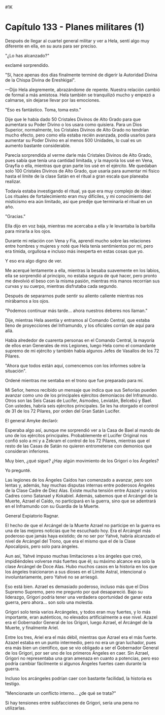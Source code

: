 
#1K 

# Capítulo 133 - Planes militares (1)


Después de llegar al cuartel general militar y ver a Hela, sentí algo muy diferente en ella, en su aura para ser preciso.

"¿Lo has alcanzado?"

exclamé sorprendido.

"Sí, hace apenas dos días finalmente terminé de digerir la Autoridad Divina de la Chispa Divina de Ereshkigal".

—Dijo Hela alegremente, abrazándome de repente. Nuestra relación cambió de formal a más amistosa. Hela también se tranquilizó mucho y empezó a calmarse, sin dejarse llevar por las emociones.

"Eso es fantástico. Toma, toma esto."

Dije que le había dado 50 Cristales Divinos de Alto Grado para que aumentara su Poder Divino o los usara como quisiera. Para un Dios Superior, normalmente, los Cristales Divinos de Alto Grado no tendrían mucho efecto, pero como ella estaba recién avanzada, podía usarlos para aumentar su Poder Divino en al menos 500 Unidades, lo cual es un aumento bastante considerable.

Parecía sorprendida al verme darle más Cristales Divinos de Alto Grado, pues sabía que tenía una cantidad limitada, y la mayoría los usé en Vena, Grayfia o ella, mientras que gran parte los usé en el ejército. Me quedaban solo 100 Cristales Divinos de Alto Grado, que usaría para aumentar mi físico hasta el límite de la clase Satán en el ritual a gran escala que planeaba realizar.

Todavía estaba investigando el ritual, ya que era muy complejo de idear. Los rituales de fortalecimiento eran muy difíciles, y mi conocimiento del misticismo era aún limitado, así que predije que terminaría el ritual en un año.

"Gracias."

Ella dijo en voz baja, mientras me acercaba a ella y le levantaba la barbilla para mirarla a los ojos.

Durante mi relación con Vena y Fia, aprendí mucho sobre las relaciones entre hombres y mujeres y noté que Hela tenía sentimientos por mí, pero era tímida, orgullosa e incluso más inexperta en estas cosas que yo.

Y eso era algo digno de ver.

Me acerqué lentamente a ella, mientras la besaba suavemente en los labios, ella se sorprendió al principio, no estaba segura de qué hacer, pero pronto me devolvió el beso con la misma pasión, mientras mis manos recorrían sus curvas y su cuerpo, mientras disfrutaba cada segundo.

Después de separarnos pude sentir su aliento caliente mientras nos mirábamos a los ojos.

"Podemos continuar más tarde... ahora nuestros deberes nos llaman."

Dije, mientras Hela asentía y entramos al Comando Central, que estaba lleno de proyecciones del Inframundo, y los oficiales corrían de aquí para allá.

Había alrededor de cuarenta personas en el Comando Central, la mayoría de ellos eran Generales de mis Legiones, luego Hela como el comandante supremo de mi ejército y también había algunos Jefes de Vasallos de los 72 Pilares.

"Ahora que todos están aquí, comencemos con los informes sobre la situación".

Ordené mientras me sentaba en el trono que fue preparado para mí.

Mi Señor, hemos recibido un mensaje que indica que sus Señorías pueden avanzar como uno de los principales ejércitos demoníacos del Inframundo. Otros son las Seis Casas de Lucifer, Asmodeo, Leviatán, Belcebú y Bael. Con ustedes, habría seis ejércitos principales. Se les ha otorgado el control de 31 de los 72 Pilares, por orden del Gran Satán Lucifer.

El general Amyke declaró:

Esperaba algo así, aunque me sorprendió ver a la Casa de Bael al mando de uno de los ejércitos principales. Probablemente el Lucifer Original nos confió solo a mí y a Zekram el control de los 72 Pilares, mientras que el resto de las Casas de Satán no quieren entrometerse con demonios que consideran inferiores.

Muy bien, ¿qué sigue? ¿Hay algún movimiento de los Grigori o los Ángeles?

Yo pregunté.

Las legiones de los Ángeles Caídos han comenzado a avanzar, pero son lentas y, además, hay muchas disputas internas entre poderosos Ángeles de la Clase Cadre de Diez Alas. Existe mucha tensión entre Azazel y varios Cadres como Satanael y Kokabiel. Además, sabemos que el Arcángel de la Muerte, Azrael el Caído, no participará en la guerra, sino que se adentrará en el Inframundo con su Guardia de la Muerte.

General Expiatorio Ragnar.

El hecho de que el Arcángel de la Muerte Azrael no participe en la guerra es una de las mejores noticias que he escuchado hoy. Era el Arcángel más poderoso que jamás haya existido; de no ser por Yahvé, habría alcanzado el nivel de Arcángel del Trono, que era el mismo que el de la Clase Apocalipsis, pero solo para ángeles.

Aun así, Yahvé impuso muchas limitaciones a los ángeles que creó, impidiéndoles volverse más fuertes que él; su máximo alcance era solo la clase Arcángel de Doce Alas. Hubo muchos casos en la historia en los que los ángeles traicionaron a sus dioses en el Límite Astral, intencional o involuntariamente, pero Yahvé no se arriesgó.

Eso está bien. Azrael es demasiado poderoso, incluso más que el Dios Supremo Supremo, pero me pregunto por qué desapareció. Bajo su liderazgo, Grigori podría tener una verdadera oportunidad de ganar esta guerra, pero ahora... son solo una molestia.

Grigori solo tenía varios Arcángeles, y todos eran muy fuertes, y lo más importante, eran auténticos, no elevados artificialmente a ese nivel. Azazel era el Gobernador General de los Grigori, luego Azrael, el Arcángel de la Muerte, y finalmente Ariel.

Entre los tres, Ariel era el más débil, mientras que Azrael era el más fuerte. Azazel estaba en un punto intermedio, pero no era un gran luchador, pues era más bien un científico, que se vio obligado a ser el Gobernador General de los Grigori, por ser uno de los primeros Ángeles en caer. Sin Azrael, Grigori no representaba una gran amenaza en cuanto a potencias, pero eso podría cambiar fácilmente si algunos Ángeles fuertes caen durante la guerra.

Incluso los arcángeles podrían caer con bastante facilidad, la historia es testigo.

"Mencionaste un conflicto interno... ¿de qué se trata?"

Si hay tensiones entre subfacciones de Grigori, sería una pena no utilizarlas.